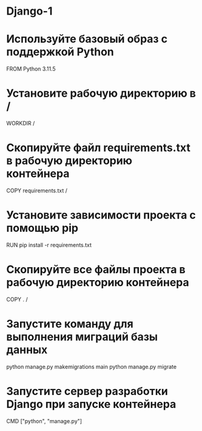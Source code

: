 # Django-1

 # Используйте базовый образ с поддержкой Python
FROM Python 3.11.5 

# Установите рабочую директорию в /
WORKDIR /

# Скопируйте файл requirements.txt в рабочую директорию контейнера
COPY requirements.txt /

# Установите зависимости проекта с помощью pip
RUN pip install -r requirements.txt

# Скопируйте все файлы проекта в рабочую директорию контейнера
COPY . /

# Запустите команду для выполнения миграций базы данных
python manage.py makemigrations main
python manage.py migrate

# Запустите сервер разработки Django при запуске контейнера
CMD ["python", "manage.py"]